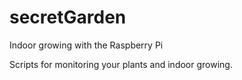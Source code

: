 # secretGarden
Indoor growing with the Raspberry Pi

Scripts for monitoring your plants and indoor growing.
